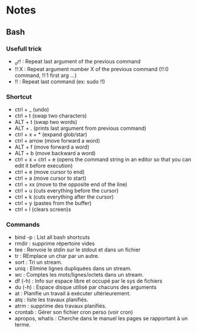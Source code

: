 # Notes

## Bash 


### Usefull trick

* $_ or !$ : Repeat last argument of the previous command
* !!:X : Repeat argument number X of the previous command (!!:0 command, !!:1 first arg ...)
* !! : Repeat last command (ex: sudo !!)

### Shortcut
*   ctrl + _ (undo)
*   ctrl + t (swap two characters)
*   ALT + t (swap two words)
*   ALT + . (prints last argument from previous command)
*   ctrl + x + * (expand glob/star)
*   ctrl + arrow (move forward a word)
*   ALT + f (move forward a word)
*   ALT + b (move backward a word)
*   ctrl + x + ctrl + e (opens the command string in an editor so that you can edit it before execution)
*   ctrl + e (move cursor to end)
*   ctrl + a (move cursor to start)
*   ctrl + xx (move to the opposite end of the line)
*   ctrl + u (cuts everything before the cursor)
*   ctrl + k (cuts everything after the cursor)
*   ctrl + y (pastes from the buffer)
*   ctrl + l (clears screen)s


### Commands
* bind -p : List all bash shortcuts
* rmdir : supprime répertoire vides
* tee : Renvoie le stdin sur le stdout et dans un fichier
* tr : REmplace un char par un autre.
* sort : Tri un stream.
* uniq : Elimine lignes dupliquées dans un stream.
* wc : Comptes les mots/lignes/octets dans un stream.
* df (-h) : Info sur espace libre et occupé par le sys de fichiers
* du (-h) : Espace disque utilisé par chacuns des arguments
* at : Planifie un travail à exécuter ultérieurement.
* atq : liste les travaux planifiés.
* atrm : supprime des travaux planifiés.
* crontab : Gérer son fichier cron perso (voir cron)
* apropos, whatis : Cherche dans le manuel les pages se rapportant à un terme.
